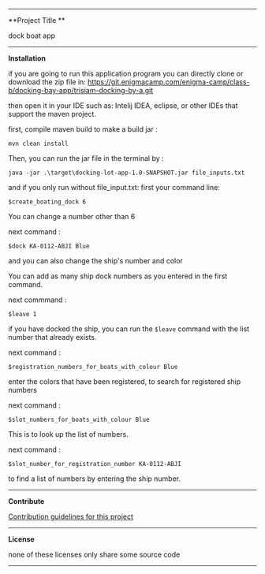 ﻿----------


**Project Title **

dock boat app

----------
**Installation**

if you are going to run this application program you can directly clone or download the zip file
in:
https://git.enigmacamp.com/enigma-camp/class-b/docking-bay-app/trisiam-docking-by-a.git

then open it in your IDE such as: Intelij IDEA, eclipse, or other IDEs that support the maven project.

first, compile maven build to make a build jar :

    mvn clean install

Then, you can run the jar file in the terminal by :

    java -jar .\target\docking-lot-app-1.0-SNAPSHOT.jar file_inputs.txt

and if you only run without file_input.txt:
first your command line:

    $create_boating_dock 6
You can change a number other than 6

next command : 

    $dock KA-0112-ABJI Blue
and you can also change the ship's number and color

You can add as many ship dock numbers as you entered in the first command.

next commmand :

    $leave 1
if you have docked the ship, you can run the `$leave`  command with the list number that already exists.

next command :

    $registration_numbers_for_boats_with_colour Blue
enter the colors that have been registered, to search for registered ship numbers

next command : 

    $slot_numbers_for_boats_with_colour Blue
This is to look up the list of numbers.

next command :

    $slot_number_for_registration_number KA-0112-ABJI
to find a list of numbers by entering the ship number.


----------


**Contribute**

[Contribution guidelines for this project](docs/CONTRIBUTING.md)


----------
**License**

none of these licenses only share some source code


----------
